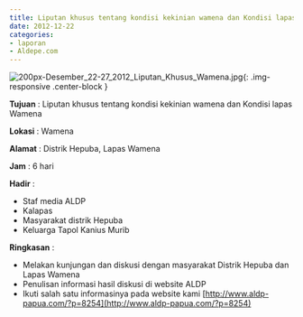 ```yaml
---
title: Liputan khusus tentang kondisi kekinian wamena dan Kondisi lapas Wamena
date: 2012-12-22
categories:
- laporan
- Aldepe.com
---
```

![200px-Desember_22-27_2012_Liputan_Khusus_Wamena.jpg](/uploads/200px-Desember_22-27_2012_Liputan_Khusus_Wamena.jpg){: .img-responsive .center-block }

**Tujuan** : Liputan khusus tentang kondisi kekinian wamena dan Kondisi lapas Wamena

**Lokasi** : Wamena

**Alamat** : Distrik Hepuba, Lapas Wamena

**Jam** : 6 hari

**Hadir** : 
* Staf media ALDP
* Kalapas
* Masyarakat distrik Hepuba
* Keluarga Tapol Kanius Murib

**Ringkasan** : 
* Melakan kunjungan dan diskusi dengan masyarakat Distrik Hepuba dan Lapas Wamena
* Penulisan informasi hasil diskusi di website ALDP
* Ikuti salah satu informasinya pada website kami [http://www.aldp-papua.com/?p=8254](http://www.aldp-papua.com/?p=8254)
